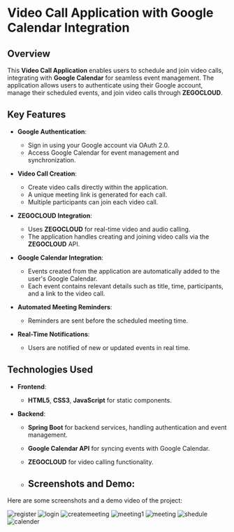 # Video Call Application with Google Calendar Integration

## Overview
This **Video Call Application** enables users to schedule and join video calls, integrating with **Google Calendar** for seamless event management. The application allows users to authenticate using their Google account, manage their scheduled events, and join video calls through **ZEGOCLOUD**.

## Key Features
- **Google Authentication**:
  - Sign in using your Google account via OAuth 2.0.
  - Access Google Calendar for event management and synchronization.

- **Video Call Creation**:
  - Create video calls directly within the application.
  - A unique meeting link is generated for each call.
  - Multiple participants can join each video call.

- **ZEGOCLOUD Integration**:
  - Uses **ZEGOCLOUD** for real-time video and audio calling.
  - The application handles creating and joining video calls via the **ZEGOCLOUD** API.

- **Google Calendar Integration**:
  - Events created from the application are automatically added to the user's Google Calendar.
  - Each event contains relevant details such as title, time, participants, and a link to the video call.
  
- **Automated Meeting Reminders**:
  - Reminders are sent before the scheduled meeting time.

- **Real-Time Notifications**:
  - Users are notified of new or updated events in real time.

## Technologies Used
- **Frontend**:
  - **HTML5**, **CSS3**, **JavaScript** for static components.
    
- **Backend**:
  - **Spring Boot** for backend services, handling authentication and event management.
  - **Google Calendar API** for syncing events with Google Calendar.
  - **ZEGOCLOUD** for video calling functionality.
 
  - ## Screenshots and Demo:
Here are some screenshots and a demo video of the project:

![register](https://github.com/user-attachments/assets/9f8e25b9-6e8e-4f21-951b-88201beba0d6)
![login](https://github.com/user-attachments/assets/fdd78957-ba5e-435e-a852-1ed854a1605b)
![createmeeting](https://github.com/user-attachments/assets/caa6d037-aeda-4c99-98da-63426370c098)
![meeting1](https://github.com/user-attachments/assets/7de116f3-e0df-4423-a7eb-02d30c74bc13)
![meeting](https://github.com/user-attachments/assets/c5a27d76-f71e-4f53-932a-a2e0b128bb09)
![shedule](https://github.com/user-attachments/assets/e0fa217f-e8c7-4df7-8f24-c369c4a61b6a)
![calender](https://github.com/user-attachments/assets/d9966726-3c12-48ea-9d89-5724aa776ab1)
